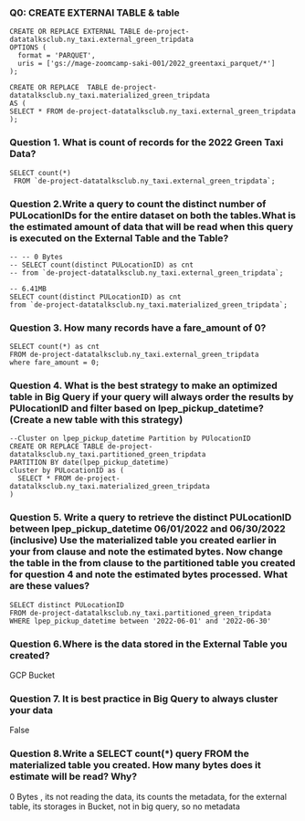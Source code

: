 
### Q0: CREATE EXTERNAl TABLE & table

```
CREATE OR REPLACE EXTERNAL TABLE de-project-datatalksclub.ny_taxi.external_green_tripdata
OPTIONS (
  format = 'PARQUET',
  uris = ['gs://mage-zoomcamp-saki-001/2022_greentaxi_parquet/*']
);
```
```
CREATE OR REPLACE  TABLE de-project-datatalksclub.ny_taxi.materialized_green_tripdata
AS (
SELECT * FROM de-project-datatalksclub.ny_taxi.external_green_tripdata
);
```

### Question 1. What is count of records for the 2022 Green Taxi Data?
```
SELECT count(*)
 FROM `de-project-datatalksclub.ny_taxi.external_green_tripdata`;
```

### Question 2.Write a query to count the distinct number of PULocationIDs for the entire dataset on both the tables.What is the estimated amount of data that will be read when this query is executed on the External Table and the Table?
```
-- -- 0 Bytes
-- SELECT count(distinct PULocationID) as cnt 
-- from `de-project-datatalksclub.ny_taxi.external_green_tripdata`;

-- 6.41MB
SELECT count(distinct PULocationID) as cnt 
from `de-project-datatalksclub.ny_taxi.materialized_green_tripdata`;
```

### Question 3. How many records have a fare_amount of 0?
```
SELECT count(*) as cnt 
FROM de-project-datatalksclub.ny_taxi.external_green_tripdata
where fare_amount = 0;
```

### Question 4. What is the best strategy to make an optimized table in Big Query if your query will always order the results by PUlocationID and filter based on lpep_pickup_datetime? (Create a new table with this strategy)
```
--Cluster on lpep_pickup_datetime Partition by PUlocationID
CREATE OR REPLACE TABLE de-project-datatalksclub.ny_taxi.partitioned_green_tripdata
PARTITION BY date(lpep_pickup_datetime)
cluster by PULocationID as (
  SELECT * FROM de-project-datatalksclub.ny_taxi.materialized_green_tripdata
)
```
### Question 5. Write a query to retrieve the distinct PULocationID between lpep_pickup_datetime 06/01/2022 and 06/30/2022 (inclusive) Use the materialized table you created earlier in your from clause and note the estimated bytes. Now change the table in the from clause to the partitioned table you created for question 4 and note the estimated bytes processed. What are these values?
```
SELECT distinct PULocationID 
FROM de-project-datatalksclub.ny_taxi.partitioned_green_tripdata
WHERE lpep_pickup_datetime between '2022-06-01' and '2022-06-30'
```

### Question 6.Where is the data stored in the External Table you created?
GCP Bucket 


### Question 7. It is best practice in Big Query to always cluster your data
False

### Question 8.Write a SELECT count(*) query FROM the materialized table you created. How many bytes does it estimate will be read? Why?
0 Bytes , its not reading the data, its counts the metadata,
for the external table, its storages in Bucket, not in big query, so no metadata






